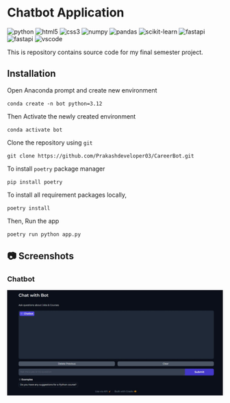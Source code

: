 # Chatbot Application

![python](https://img.shields.io/badge/Python-3776AB.svg?logo=Python&logoColor=white)
![html5](https://img.shields.io/badge/HTML5-E34F26?logo=html5&logoColor=white)
![css3](https://img.shields.io/badge/CSS3-1572B6?logo=css3&logoColor=white)
![numpy](https://img.shields.io/badge/Numpy-777BB4?logo=numpy&logoColor=white)
![pandas](https://img.shields.io/badge/Pandas-2C2D72?logo=pandas&logoColor=white)
![scikit-learn](https://img.shields.io/badge/ScikitLearn-0078D4?logo=scikit-learn&logoColor=white)
![fastapi](https://img.shields.io/badge/Keras-D00000.svg?logo=Keras&logoColor=white)
![fastapi](https://img.shields.io/badge/TensorFlow-FF6F00.svg?logo=TensorFlow&logoColor=white)
![vscode](https://img.shields.io/badge/Visual_Studio_Code-0078D4?logo=visual%20studio%20code&logoColor=white)

This is repository contains source code for my final semester project.

## Installation

Open Anaconda prompt and create new environment

```
conda create -n bot python=3.12
```

Then Activate the newly created environment

```
conda activate bot
```

Clone the repository using `git`

```
git clone https://github.com/Prakashdeveloper03/CareerBot.git
```

To install `poetry` package manager

```
pip install poetry
```

To install all requirement packages locally,

```
poetry install
```

Then, Run the app

```
poetry run python app.py
```

## 📷 Screenshots

### Chatbot

![output_image](markdown/chatbot.jpeg)
